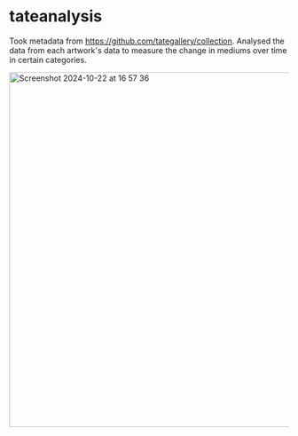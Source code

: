 # tateanalysis
Took metadata from https://github.com/tategallery/collection. Analysed the data from each artwork's data to measure the change in mediums over time in certain categories. 

<img width="639" alt="Screenshot 2024-10-22 at 16 57 36" src="https://github.com/user-attachments/assets/89b43712-6867-4986-9c16-3cf8404a2daf">
